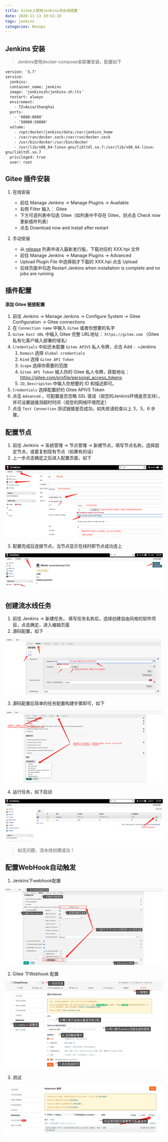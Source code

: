```yaml
---
title: Gitee上使用Jenkins流水线搭建
date: 2020-11-13 19:51:19
tags: jenkins
categories: Devops
---
```


## Jenkins 安装

> Jenkins使用docker-compose来部署安装，配置如下

```shell
version: '3.7'
service:
  jenkins: 
  container_name: jenkins
  image: 'jenkinszh/jenkins-zh:lts'
  restart: always
  enviroment: 
    - TZ=Asia/Shanghai
  ports:
    - '8088:8080'
    - '50000:50000'
  volume: 
    - /opt/docker/jenkins/data:/var/jenkins_home
    - /var/run/docker.sock:/var/run/docker.sock
    - /usr/bin/docker:/usr/bin/docker
    - /usr/lib/x86_64-linux-gnu/libltdl.so.7:/usr/lib/x86_64-linux-gnu/libltdl.so.7
  privileged: true
  user: root
```

## Gitee 插件安装

1. 在线安装
   - 前往 Manage Jenkins -> Manage Plugins -> Available
   - 右侧 Filter 输入： Gitee
   - 下方可选列表中勾选 Gitee（如列表中不存在 Gitee，则点击 Check now 更新插件列表）
   - 点击 Download now and install after restart

2. 手动安装
   - 从 [release](https://gitee.com/oschina/Gitee-Jenkins-Plugin/releases) 列表中进入最新发行版，下载对应的 XXX.hpi 文件
   - 前往 Manage Jenkins -> Manage Plugins -> Advanced
   - Upload Plugin File 中选择刚才下载的 XXX.hpi 点击 Upload
   - 后续页面中勾选 Restart Jenkins when installation is complete and no jobs are running

## 插件配置

#### 添加 Gitee 链接配置

1. 前往 Jenkins -> Manage Jenkins -> Configure System -> Gitee Configuration -> Gitee connections
2. 在 `Connection name` 中输入 `Gitee` 或者你想要的名字
3. `Gitee host URL` 中输入 Gitee 完整 URL地址： `https://gitee.com` （Gitee 私有化客户输入部署的域名）
4. `Credentials` 中如还未配置 `Gitee APIV5` 私人令牌，点击 Add ` - > `Jenkins
   1. `Domain` 选择 `Global credentials`
   2. `Kind` 选择 `Gitee API Token`
   3. `Scope` 选择你需要的范围
   4. `Gitee API Token` 输入你的 Gitee 私人令牌，获取地址：https://gitee.com/profile/personal_access_tokens
   5. `ID`, `Descripiton` 中输入你想要的 ID 和描述即可。
5. `Credentials` 选择配置好的 Gitee APIV5 Token
6. 点击 `Advanced` ，可配置是否忽略 SSL 错误（视您的Jenkins环境是否支持），并可设置链接测超时时间（视您的网络环境而定）
7. 点击 `Test Connection` 测试链接是否成功，如失败请检查以上 3，5，6 步骤。

## 配置节点

1. 前往 Jenkins -> 系统管理 -> 节点管理 -> 新建节点，填写节点名称，选择固定节点，或着复制现有节点（如果有的话）
2. 上一步点击确定之后进入配置页面，如下

![新建节点配置](Gitee上使用Jenkins流水线搭建/image-20201114174244517.png)

3. 配置完成后连接节点，当节点显示在线时即节点成功连上

![上线节点](Gitee上使用Jenkins流水线搭建/image-20201114174505081.png)

## 创建流水线任务

1. 前往 Jenkins -> 新建任务， 填写任务名称后，选择创建自由风格的软件项目，点击确定，进入编辑页面
2. 源码配置，如下

![源码配置](Gitee上使用Jenkins流水线搭建/image-20201114175133278.png)

3. 源码配置后简单的任务配置构建步骤即可，如下

![构建配置](Gitee上使用Jenkins流水线搭建/image-20201114175635225.png)

4. 运行任务，如下启动

![启动运行](Gitee上使用Jenkins流水线搭建/image-20201114175810580.png)

> 如无问题，流水线创建成功！

## 配置WebHook自动触发

1. Jenkins下webhook配置

![Jenkins下webhook配置](Gitee上使用Jenkins流水线搭建/image-20201116131313825.png)

2. Gitee 下Webhook 配置

![Gitee的Webhook配置](Gitee上使用Jenkins流水线搭建/image-20201116130745287.png)

3. 测试

![Webhook配置测试](Gitee上使用Jenkins流水线搭建/image-20201116131511411.png)